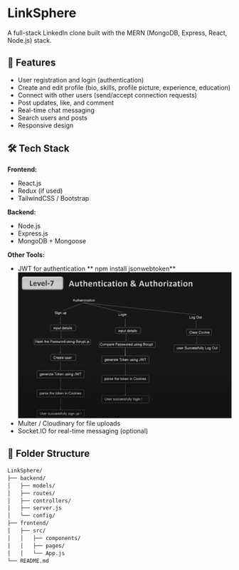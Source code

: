 # LinkSphere

A full-stack LinkedIn clone built with the MERN (MongoDB, Express, React, Node.js) stack.

## 🚀 Features

- User registration and login (authentication)
- Create and edit profile (bio, skills, profile picture, experience, education)
- Connect with other users (send/accept connection requests)
- Post updates, like, and comment
- Real-time chat messaging
- Search users and posts
- Responsive design

## 🛠️ Tech Stack

**Frontend:**

- React.js
- Redux (if used)
- TailwindCSS / Bootstrap

**Backend:**

- Node.js
- Express.js
- MongoDB + Mongoose

**Other Tools:**

- JWT for authentication
** npm install jsonwebtoken**
![alt text](image.png)
- Multer / Cloudinary for file uploads
- Socket.IO for real-time messaging (optional)

## 📁 Folder Structure

```bash
LinkSphere/
├── backend/
│   ├── models/
│   ├── routes/
│   ├── controllers/
│   ├── server.js
│   └── config/
├── frontend/
│   ├── src/
│   │   ├── components/
│   │   ├── pages/
│   │   └── App.js
└── README.md
```
